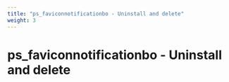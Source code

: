 ```yaml
---
title: "ps_faviconnotificationbo - Uninstall and delete"
weight: 3
---
```


# ps_faviconnotificationbo - Uninstall and delete
